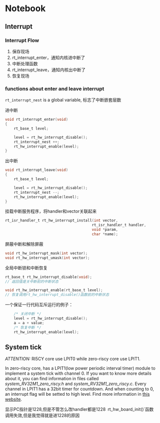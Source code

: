 # Notebook
## Interrupt
### Interrupt Flow
1. 保存现场
2. rt_interrupt_enter，通知内核进中断了
3. 中断处理函数
4. rt_interrupt_leave，通知内核出中断了
5. 恢复现场
### functions about enter and leave interrupt
`rt_interrupt_nest` is a global variable, 标志了中断嵌套层数

进中断
```c
void rt_interrupt_enter(void)
{
    rt_base_t level;

    level = rt_hw_interrupt_disable();
    rt_interrupt_nest ++;
    rt_hw_interrupt_enable(level);
}
```
出中断
```c
void rt_interrupt_leave(void)
{
    rt_base_t level;

    level = rt_hw_interrupt_disable();
    rt_interrupt_nest --;
    rt_hw_interrupt_enable(level);
}
```
挂载中断服务程序，将handler和vector关联起来
```c
rt_isr_handler_t rt_hw_interrupt_install(int vector,
                                        rt_isr_handler_t handler,
                                        void *param,
                                        char *name);
```
屏蔽中断和解除屏蔽
```c
void rt_hw_interrupt_mask(int vector);
void rt_hw_interrupt_umask(int vector);
```
全局中断锁和中断恢复
```c
rt_base_t rt_hw_interrupt_disable(void);
// 返回值是关中断前的中断状态

void rt_hw_interrupt_enable(rt_base_t level);
// 恢复调用rt_hw_interrupt_disable()函数前的中断状态
```
一个保证一行代码互斥运行的例子：
```c
    /* 关闭中断 */
    level = rt_hw_interrupt_disable();
    a = a + value;
    /* 恢复中断 */
    rt_hw_interrupt_enable(level);
```
## System tick
*ATTENTION:* RI5CY core use LPIT0 while zero-riscy core use LPIT1.

In zero-riscy core, has a LPIT1(low power periodic interval timer) module to implement a system tick with channel 0. If you want to know more details about it, you can find information in files called *system_RV32M1_zero_riscy.h* and *system_RV32M1_zero_riscy.c*. Every channel in LPIT1 has a 32bit timer for countdown. And when counting to 0, an interrupt flag will be setted to high level. Find more information in [this website](https://blog.csdn.net/whik1194/article/details/94066432).



显示PC指针是1228,但是不管怎么改handler都是1228`
`rt_hw_board_init()`函数调用失效,但是我觉得就是进1228的原因